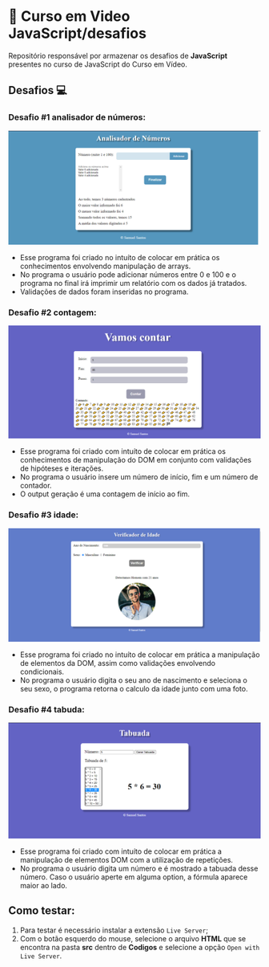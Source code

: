 # :rocket: Curso em Video JavaScript/desafios
 Repositório responsável por armazenar os desafios de **JavaScript** presentes no curso de JavaScript do Curso em Vídeo.


## Desafios :computer:

### Desafio #1 analisador de números:

<img src = "/screenshots/analisadorDeNumeros.PNG">

* Esse programa foi criado no intuíto de colocar em prática os conhecimentos envolvendo manipulação de arrays.
* No programa o usuário pode adicionar números entre 0 e 100 e o programa no final irá imprimir um relatório com os dados já tratados.
* Validações de dados foram inseridas no programa.

### Desafio #2 contagem:

<img src = "/screenshots/contagem.PNG">

* Esse programa foi criado com intuíto de colocar em prática os conhecimentos de manipulação do DOM em conjunto com validações de hipóteses e iterações.
* No programa o usuário insere um número de início, fim e um número de contador.
* O output geração é uma contagem de início ao fim.

### Desafio #3 idade: 

<img src = "/screenshots/verificadorDeIdade.PNG">

* Esse programa foi criado no intuíto de colocar em prática a manipulação de elementos da DOM, assim como validações envolvendo condicionais.
* No programa o usuário digita o seu ano de nascimento e seleciona o seu sexo, o programa retorna o calculo da idade junto com uma foto.

### Desafio #4 tabuda:

<img src = "/screenshots/tabuada.PNG">

* Esse programa foi criado com intuíto de colocar em prática a manipulação de elementos DOM com a utilização de repetições.
* No programa o usuário digita um número e é mostrado a tabuada desse número. Caso o usuário aperte em alguma option, a fórmula aparece maior ao lado.


## Como testar:

1. Para testar é necessário instalar a extensão `Live Server`;
1. Com o botão esquerdo do mouse, selecione o arquivo **HTML** que se encontra na pasta **src** dentro de **Codigos** e selecione a opção `Open with Live Server`.